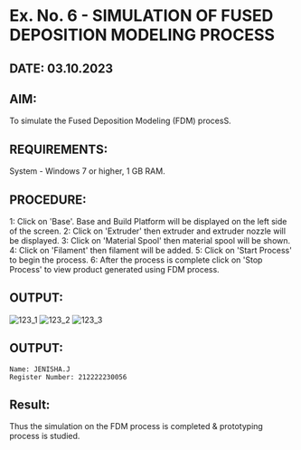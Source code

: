 # Ex. No. 6 - SIMULATION OF FUSED DEPOSITION MODELING PROCESS

## DATE: 03.10.2023
## AIM:
To simulate the Fused Deposition Modeling (FDM) procesS.

## REQUIREMENTS:
System - Windows 7 or higher, 1 GB RAM.

## PROCEDURE:
1: Click on 'Base'. Base and Build Platform will be displayed on the left side of the screen.
2: Click on 'Extruder' then extruder and extruder nozzle will be displayed.
3: Click on 'Material Spool' then material spool will be shown.
4: Click on 'Filament' then filament will be added.
5: Click on 'Start Process' to begin the process.
6: After the process is complete click on 'Stop Process' to view product generated using FDM process.

## OUTPUT:
![123_1](https://github.com/Sellakumar1987/Ex.-No---6.-SIMULATION-OF-FUSED-DEPOSITION-MODELING-PROCESS/assets/113594316/998a5e1b-4fea-4f03-a323-dd49973513a7)
![123_2](https://github.com/Sellakumar1987/Ex.-No---6.-SIMULATION-OF-FUSED-DEPOSITION-MODELING-PROCESS/assets/113594316/92d9d5de-1d13-43b2-a354-c3429e38d50b)
![123_3](https://github.com/Sellakumar1987/Ex.-No---6.-SIMULATION-OF-FUSED-DEPOSITION-MODELING-PROCESS/assets/113594316/e05c97f8-b035-4e4d-86e8-f91a73aa95a8)

## OUTPUT:
```
Name: JENISHA.J
Register Number: 212222230056
```

## Result:
Thus the simulation on the FDM process is completed & prototyping process is studied.
